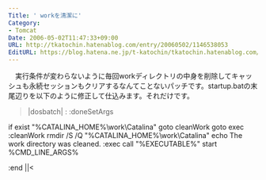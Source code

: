 ```yaml
---
Title: ' workを清潔に'
Category:
- Tomcat
Date: 2006-05-02T11:47:33+09:00
URL: http://tkatochin.hatenablog.com/entry/20060502/1146538053
EditURL: https://blog.hatena.ne.jp/t-katochin/tkatochin.hatenablog.com/atom/entry/6653586347154755964
---
```


　実行条件が変わらないように毎回workディレクトリの中身を削除してキャッシュも永続セッションもクリアするなんてことないパッチです。startup.batの末尾辺りを以下のように修正して仕込みます。それだけです。

>|dosbatch|
    :
:doneSetArgs

if exist "%CATALINA_HOME%\work\Catalina" goto cleanWork
goto exec
:cleanWork
rmdir /S /Q "%CATALINA_HOME%\work\Catalina"
echo The work directory was cleaned.
:exec
call "%EXECUTABLE%" start %CMD_LINE_ARGS%

:end
||<
